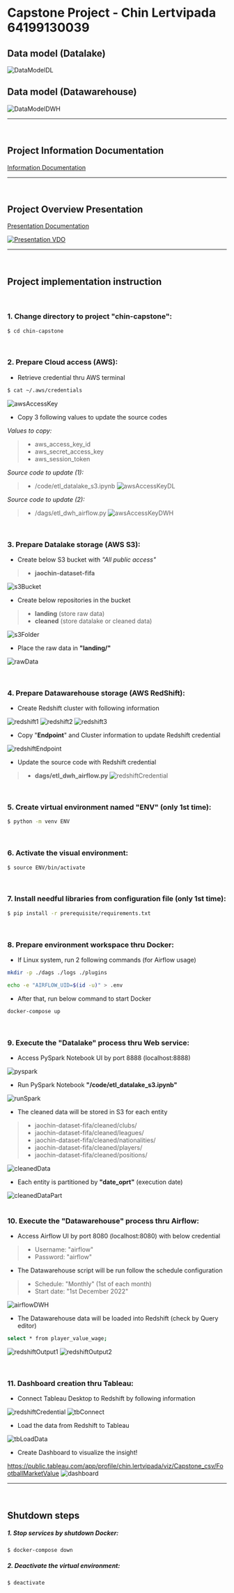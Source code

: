 # Capstone Project - Chin Lertvipada 64199130039

## Data model (Datalake)
![DataModelDL](document/chin-capstone-datalake.png)
<br>

## Data model (Datawarehouse)
![DataModelDWH](document/chin-capstone-dwh.png)
<br>
__________
<br>

## Project Information Documentation
[Information Documentation](https://github.com/chin-lertvipada/swu-ds525/blob/93cd5cb2c847f256850b1b7557b9b236a9f098f0/chin-capstone/document/Capstone%20-%20Summary.pdf)
<br>
__________
<br>

## Project Overview Presentation
[Presentation Documentation](https://github.com/chin-lertvipada/swu-ds525/blob/4e44777ae66f79edc1d15d498d4558e11dc0f619/chin-capstone/document/Capstone%20-%20Presentation.pdf)

[![Presentation VDO](document/YoutubeCover.png)](https://youtu.be/7uj3f0Q5t0I)
<br>
__________
<br>

## Project implementation instruction
<br>

### 1. Change directory to project **"chin-capstone"**:
```sh
$ cd chin-capstone
```
<br>

### 2. Prepare Cloud access (AWS):
- Retrieve credential thru AWS terminal
```sh
$ cat ~/.aws/credentials
```
![awsAccessKey](document/aws_access_key.png)

- Copy 3 following values to update the source codes<br>

*Values to copy:*
> - aws_access_key_id
> - aws_secret_access_key
> - aws_session_token

*Source code to update (1):*
> - /code/etl_datalake_s3.ipynb
![awsAccessKeyDL](document/aws_access_key_datalake.png)

*Source code to update (2):*
> - /dags/etl_dwh_airflow.py
![awsAccessKeyDWH](document/aws_access_key_dwh.png)

<br>

### 3. Prepare Datalake storage (AWS S3):
- Create below S3 bucket with *"All public access"*
> - **jaochin-dataset-fifa**

![s3Bucket](document/s3_bucket.png)

- Create below repositories in the bucket
> - **landing** (store raw data)<br>
> - **cleaned** (store datalake or cleaned data)

![s3Folder](document/s3_folder.png)

- Place the raw data in **"landing/"**

![rawData](document/rawData.png)

<br>

### 4. Prepare Datawarehouse storage (AWS RedShift):
- Create Redshift cluster with following information

![redshift1](document/redshift1.png)
![redshift2](document/redshift2.png)
![redshift3](document/redshift3.png)

- Copy "**Endpoint**" and Cluster information to update Redshift credential

![redshiftEndpoint](document/redshiftEndpoint.png)


- Update the source code with Redshift credential
> - **dags/etl_dwh_airflow.py**
![redshiftCredential](document/redshiftCredential.png)

<br>

### 5. Create virtual environment named **"ENV"** (only 1st time):
```sh
$ python -m venv ENV
```
<br>

### 6. Activate the visual environment:
```sh
$ source ENV/bin/activate
```
<br>

### 7. Install needful libraries from configuration file (only 1st time):
```sh
$ pip install -r prerequisite/requirements.txt
```
<br>

### 8. Prepare environment workspace thru Docker:
- If Linux system, run 2 following commands (for Airflow usage)

```sh
mkdir -p ./dags ./logs ./plugins
```
```sh
echo -e "AIRFLOW_UID=$(id -u)" > .env
```

- After that, run below command to start Docker

```sh
docker-compose up
```
<br>

### 9. Execute the **"Datalake"** process thru Web service:
- Access PySpark Notebook UI by port 8888 (localhost:8888)

![pyspark](document/pyspark.png)

- Run PySpark Notebook **"/code/etl_datalake_s3.ipynb"**

![runSpark](document/runSpark.png)

- The cleaned data will be stored in S3 for each entity
> - jaochin-dataset-fifa/cleaned/clubs/<br>
> - jaochin-dataset-fifa/cleaned/leagues/<br>
> - jaochin-dataset-fifa/cleaned/nationalities/<br>
> - jaochin-dataset-fifa/cleaned/players/<br>
> - jaochin-dataset-fifa/cleaned/positions/<br>

![cleanedData](document/cleanedData.png)


- Each entity is partitioned by **"date_oprt"** (execution date)

![cleanedDataPart](document/cleanedDataPart.png)
<br><br>

### 10. Execute the **"Datawarehouse"** process thru Airflow:
- Access Airflow UI by port 8080 (localhost:8080) with below credential
> - Username: "airflow"<br>
> - Password: "airflow"<br>

- The Datawarehouse script will be run follow the schedule configuration
> - Schedule: "Monthly" (1st of each month)<br>
> - Start date: "1st December 2022"

![airflowDWH](document/airflowDWH.png)

- The Datawarehouse data will be loaded into Redshift (check by Query editor)
```sh
select * from player_value_wage;
```
![redshiftOutput1](document/redshiftOutput1.png)
![redshiftOutput2](document/redshiftOutput2.png)

<br>

### 11. Dashboard creation thru Tableau:
- Connect Tableau Desktop to Redshift by following information

![redshiftCredential](document/redshiftCredential.png)
![tbConnect](document/tbConnect.png)

- Load the data from Redshift to Tableau

![tbLoadData](document/tbLoadData.png)

- Create Dashboard to visualize the insight!

https://public.tableau.com/app/profile/chin.lertvipada/viz/Capstone_csv/FootballMarketValue
![dashboard](document/dashboard.png)
<br>
__________
<br>

## Shutdown steps
##### 1. Stop services by shutdown Docker:
```sh
$ docker-compose down
```

##### 2. Deactivate the virtual environment:
```sh
$ deactivate
```